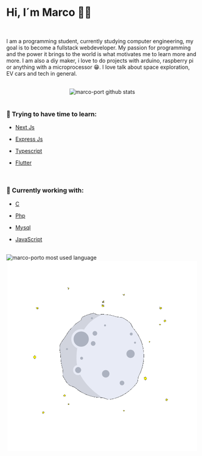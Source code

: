 <h1>Hi, I´m Marco 👋🏻</h1>
<br>

I am a programming student, currently studying computer engineering, my goal is to become a fullstack webdeveloper. My passion for programming and the power it brings to the world is what motivates me to learn more and more.
I am also a diy maker, i love to do projects with arduino, raspberry pi or anything with a microprocessor 😁.
I love talk about space exploration, EV cars and tech in general.

<br>

<div align="center">
    <img src="https://github-readme-stats.vercel.app/api?username=marco-porto&show_icons=true&theme=github_dark&include_all_commits=true" alt="marco-port github stats">
</div>

<br>

<h3>📖 Trying to have time to learn:</h3>
<ul>
    <li>
        <p>
            <a href="https://nextjs.org/">Next Js</a>
        </p>
    </li>
    <li>
        <p>
            <a href="https://github.com/expressjs/express">Express Js</a>
        </p>
    </li>
    <li>
        <p>
            <a href="https://github.com/microsoft/TypeScript">Typescript</a>
        </p>
    </li>
    <li>
        <p>
            <a href="https://flutter.dev/">Flutter</a>
        </p>
    </li>
</ul>
<br>
<h3>📖 Currently working with:</h3>
<ul>
    <li>
        <p>
           <a href="#">C</a>
        </p>
    </li>
    <li>
        <p>
            <a href="https://www.php.net/docs.php">Php</a>
        </p>
    </li>
    <li>
        <p>
            <a href="https://dev.mysql.com/">Mysql</a>
        </p>
    </li>
    <li>
        <p>
            <a href="#">JavaScript</a>
        </p>
    </li>
</ul>

<br>
<div align="left">
    <img src="https://github-readme-stats.vercel.app/api/top-langs/?username=marco-porto&layout=compact&theme=github_dark" alt="marco-porto most used language">
</div>

<div align="center">
    <img src="./assets/animation.gif">
</div>
